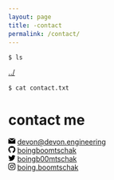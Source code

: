 ```yaml
---
layout: page
title: -contact
permalink: /contact/
---
```


```
$ ls
```
<a href="/">../</a>

```
$ cat contact.txt
```
# contact me

<div>
    <img src="/icons/email.svg" width="14">
    <a href="mailto:devon@devon.engineering">devon@devon.engineering</a>
</div>

<div>
    <img src="/icons/github.svg" width="14">
    <a href="https://github.com/boingboomtschak">boingboomtschak</a>
</div>

<div>
    <img src="/icons/twitter.svg" width="14">
    <a href="https://twitter.com/boingb00mtschak">boingb00mtschak</a>
</div>

<div>
    <img src="/icons/instagram.svg" width="14">
    <a href="https://instagram.com/boing.boomtschak/">boing.boomtschak</a>
</div>
